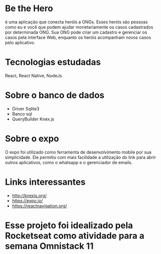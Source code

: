 # Be the Hero 
é uma aplicação que conecta heróis a ONGs. Esses heróis são pessoas como eu e você que podem ajudar monetariamente os casos
cadastrados por determinada ONG.
Sua ONG pode criar um cadastro e gerenciar os casos pela interface Web, enquanto os heróis acompanham novos casos 
pelo aplicativo.

# Tecnologias estudadas

React, React Native, NodeJs

# Sobre o banco de dados
 - Driver Sqlite3
 - Banco sql
 - QueryBuilder Knex.js 
 
# Sobre o expo

O expo foi utilizado como ferramenta de desenvolvimento mobile por sua simplicidade. Ele permitiu com mais facilidade a 
utilização do link para abrir outros aplicativos, como o whatsapp e o gerenciador de emails.

# Links interessantes
 - http://knexjs.org/
 - https://expo.io/
 - https://reactnavigation.org/


# Esse projeto foi idealizado pela Rocketseat como atividade para a semana Omnistack 11

